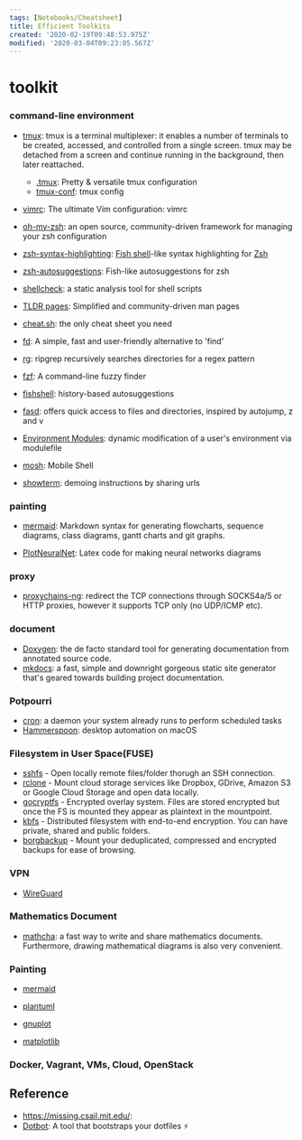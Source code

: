 ```yaml
---
tags: [Notebooks/Cheatsheet]
title: Efficient Toolkits
created: '2020-02-19T09:48:53.975Z'
modified: '2020-03-04T09:23:05.567Z'
---
```


# toolkit

### command-line environment

- [tmux](https://github.com/tmux/tmux): tmux is a terminal multiplexer: it enables a number of terminals to be created, accessed, and controlled from a single screen. tmux may be detached from a screen and continue running in the background, then later reattached.

  - [.tmux](https://github.com/gpakosz/.tmux): Pretty & versatile tmux configuration
  - [tmux-conf](https://github.com/giorgosioak/tmux-conf#installation): tmux config
- [vimrc](https://github.com/amix/vimrc): The ultimate Vim configuration: vimrc 
- [oh-my-zsh](https://github.com/ohmyzsh/ohmyzsh): an open source, community-driven framework for managing your zsh configuration
- [zsh-syntax-highlighting](https://github.com/zsh-users/zsh-syntax-highlighting): [Fish shell](http://www.fishshell.com/)-like syntax highlighting for [Zsh](http://www.zsh.org/)
- [zsh-autosuggestions](https://github.com/zsh-users/zsh-autosuggestions): Fish-like autosuggestions for zsh
- [shellcheck](https://github.com/koalaman/shellcheck): a static analysis tool for shell scripts
- [TLDR pages](https://tldr.sh/): Simplified and community-driven man pages
- [cheat.sh](https://github.com/chubin/cheat.sh): the only cheat sheet you need
- [fd](https://github.com/sharkdp/fd): A simple, fast and user-friendly alternative to 'find'
- [rg](https://github.com/BurntSushi/ripgrep): ripgrep recursively searches directories for a regex pattern
- [fzf](https://github.com/junegunn/fzf):  A command-line fuzzy finder
- [fishshell](https://fishshell.com/): history-based autosuggestions
- [fasd](https://github.com/clvv/fasd): offers quick access to files and directories, inspired by autojump, z and v
- [Environment Modules](https://modules.readthedocs.io/en/latest/): dynamic modification of a user's environment via modulefile
- [mosh](https://github.com/mobile-shell/mosh): Mobile Shell  
- [showterm](http://showterm.io/): demoing instructions by sharing urls


### painting

- [mermaid](https://mermaidjs.github.io/#/): Markdown syntax for generating flowcharts, sequence diagrams, class diagrams, gantt charts and git graphs.

- [PlotNeuralNet](https://circleci.com/gh/cornell-zhang/heterocl/tree/master): Latex code for making neural networks diagrams



### proxy

- [proxychains-ng](https://github.com/rofl0r/proxychains-ng): redirect the TCP connections through SOCKS4a/5 or HTTP proxies, however it supports TCP only (no UDP/ICMP etc).



### document

- [Doxygen](http://www.doxygen.nl/): the de facto standard tool for generating documentation from annotated source code.
- [mkdocs](https://www.mkdocs.org/): a fast, simple and downright gorgeous static site generator that's geared towards building project documentation.


### Potpourri

- [cron](): a daemon your system already runs to perform scheduled tasks
- [Hammerspoon](): desktop automation on macOS



### Filesystem in User Space(FUSE)

- [sshfs](https://github.com/libfuse/sshfs) - Open locally remote files/folder thorugh an SSH connection.
- [rclone](https://rclone.org/commands/rclone_mount/) - Mount cloud storage services like Dropbox, GDrive, Amazon S3 or Google Cloud Storage and open data locally.
- [gocryptfs](https://nuetzlich.net/gocryptfs/) - Encrypted overlay system. Files are stored encrypted but once the FS is mounted they appear as plaintext in the mountpoint.
- [kbfs](https://keybase.io/docs/kbfs) - Distributed filesystem with end-to-end encryption. You can have private, shared and public folders.
- [borgbackup](https://borgbackup.readthedocs.io/en/stable/usage/mount.html) - Mount your deduplicated, compressed and encrypted backups for ease of browsing.



### VPN

- [WireGuard](https://www.wireguard.com/) 

### Mathematics Document

- [mathcha](https://www.mathcha.io/): a fast way to write and share mathematics documents. Furthermore, drawing mathematical diagrams is also very convenient.

### Painting

- [mermaid](https://mermaid-js.github.io/mermaid/#/stateDiagram)

- [plantuml]()

- [gnuplot]()

- [matplotlib]()

### Docker, Vagrant, VMs, Cloud, OpenStack

## Reference

- https://missing.csail.mit.edu/: 
- [Dotbot](https://github.com/anishathalye/dotbot): A tool that bootstraps your dotfiles ⚡️
